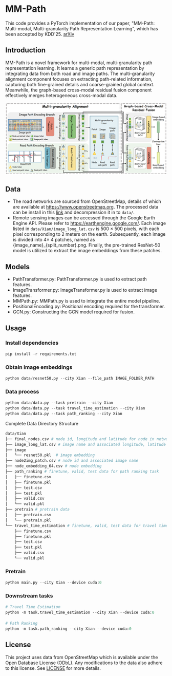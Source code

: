 # MM-Path

This code provides a PyTorch implementation of our paper, "MM-Path: Multi-modal, Multi-granularity Path Representation Learning", which has been accepted by KDD'25. [arXiv](https://arxiv.org/abs/2411.18428)


## Introduction

MM-Path is a novel framework for multi-modal, multi-granularity path representation learning. It learns a generic path representation by integrating data from both road and image paths. The multi-granularity alignment component focuses on extracting path-related information, capturing both fine-grained details and coarse-grained global context. Meanwhile, the graph-based cross-modal residual fusion component effectively merges heterogeneous cross-modal data.

![image](framework.png)

## Data

*  The road networks are sourced from OpenStreetMap, details of which are available at https://www.openstreetmap.org. The processed data can be install in this [link](https://drive.google.com/file/d/1eia9XDL-T-so8qnWpK2EVaujGlZybk6c/view?usp=sharing) and decompression it in to `data/`. 
*  Remote sensing images can be accessed through the Google Earth Engine API. Please refer to https://earthengine.google.com/. Each image listed in `data/Xian/image_long_lat.csv` is 500 $\times$ 500 pixels, with each pixel corresponding to 2 meters on the earth. Subsequently, each image is divided into 4$\times$ 4 patches, named as {image_name}_{split_number}.png. Finally, the pre-trained ResNet-50 model is utilized to extract the image embeddings from these patches.



## Models

* PathTransformer.py: PathTransformer.py is used to extract path features.
* ImageTransformer.py: ImageTransformer.py is used to extract image features.
* MMPath.py: MMPath.py is used to integrate the entire model pipeline.
* PositionalEncoding.py: Positional encoding required for the transformer.
* GCN.py: Constructing the GCN model required for fusion.

## Usage

### Install dependencies

```python
pip install -r requirements.txt
```

### Obtain image embeddings

```python
python data/resnet50.py --city Xian --file_path IMAGE_FOLDER_PATH
```

### Data process

```python
python data/data.py --task pretrain --city Xian
python data/data.py --task travel_time_estimation --city Xian
python data/data.py --task path_ranking --city Xian
```

Complete Data Directory Structure

```bash
data/Xian
├── final_nodes.csv # node id, longitude and latitude for node in network
├── image_long_lat.csv # image name and associated longitude, latitude
├── image
│   └── resnet50.pkl  # image embedding
├── node2img_patch.csv # node id and associated image name
├── node_embedding_64.csv # node embedding
├── path_ranking # finetune, valid, test data for path ranking task
│   ├── finetune.csv
│   ├── finetune.pkl
│   ├── test.csv
│   ├── test.pkl
│   ├── valid.csv
│   └── valid.pkl
├── pretrain # pretrain data
│   ├── pretrain.csv
│   └── pretrain.pkl
└── travel_time_estimation # finetune, valid, test data for travel time estimation task
    ├── finetune.csv
    ├── finetune.pkl
    ├── test.csv
    ├── test.pkl
    ├── valid.csv
    └── valid.pkl
```

### Pretrain

```python
python main.py --city Xian --device cuda:0
```

### Downstream tasks

```python
# Travel Time Estimation
python -m task.travel_time_estimation --city Xian --device cuda:0

# Path Ranking
python -m task.path_ranking --city Xian --device cuda:0
```

## License

This project uses data from OpenStreetMap which is available under the Open Database License (ODbL). Any modifications to the data also adhere to this license. See [LICENSE](./LICENSE.txt) for more details.



